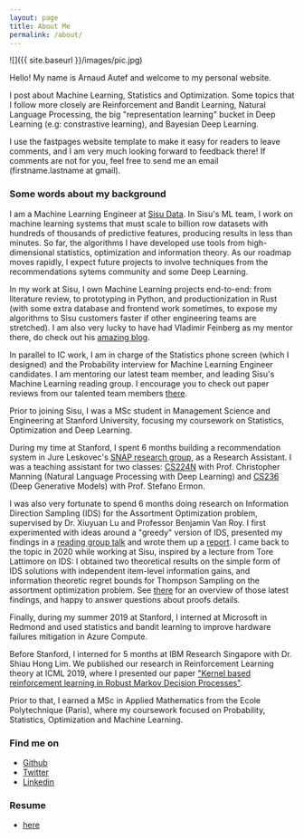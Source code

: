 ```yaml
---
layout: page
title: About Me
permalink: /about/
---
```


![]({{ site.baseurl }}/images/pic.jpg)

Hello! My name is Arnaud Autef and welcome to my personal website.

I post about Machine Learning, Statistics and Optimization. Some topics that I follow more closely are Reinforcement and Bandit Learning, Natural Language Processing, the big "representation learning" bucket in Deep Learning (e.g: constrastive learning), and Bayesian Deep Learning.

I use the fastpages website template to make it easy for readers to leave comments, and I am very much looking forward to feedback there! If comments are not for you, feel free to send me an email (firstname.lastname at gmail).


### Some words about my background


I am a Machine Learning Engineer at [Sisu Data](https://sisudata.com/). In Sisu's ML team, I work on machine learning systems that must scale to billion row datasets with hundreds of thousands of predictive features, producing results in less than minutes. So far, the algorithms I have developed use tools from high-dimensional statistics, optimization and information theory. As our roadmap moves rapidly, I expect future projects to involve techniques from the recommendations sytems community and some Deep Learning.

In my work at Sisu, I own Machine Learning projects end-to-end: from literature review, to prototyping in Python, and productionization in Rust (with some extra database and frontend work sometimes, to expose my algorithms to Sisu customers faster if other engineering teams are stretched). I am also very lucky to have had Vladimir Feinberg as my mentor there, do check out his [amazing blog](https://vladfeinberg.com/).


In parallel to IC work, I am in charge of the Statistics phone screen (which I designed) and the Probability interview for Machine Learning Engineer candidates. I am mentoring our latest team member, and leading Sisu's Machine Learning reading group. I encourage you to check out paper reviews from our talented team members [there](https://sisudata.com/blog/learning-unsupervised).


Prior to joining Sisu, I was a MSc student in Management Science and Engineering at Stanford University, focusing my coursework on Statistics, Optimization and Deep Learning.


During my time at Stanford, I spent 6 months building a recommendation system in Jure Leskovec's [SNAP research group](http://snap.stanford.edu/), as a Research Assistant. I was a teaching assistant for two classes: [CS224N](http://web.stanford.edu/class/cs224n/) with Prof. Christopher Manning (Natural Language Processing with Deep Learning) and [CS236](https://deepgenerativemodels.github.io/) (Deep Generative Models) with Prof. Stefano Ermon. 


I was also very fortunate to spend 6 months doing research on Information Direction Sampling (IDS) for the Assortment Optimization problem, supervised by Dr. Xiuyuan Lu and Professor Benjamin Van Roy. I first experimented with ideas around a "greedy" version of IDS, presented my findings in a [reading group talk](https://docs.google.com/presentation/d/1-JmTivVVgy-DbNXRVznDvFI_uoTUQ5aj/edit?usp=sharing&ouid=106255424794425072671&rtpof=true&sd=true) and wrote them up a [report](https://drive.google.com/file/d/1vBHfSFscriZ8RrlVahtOn0VtIOi8PahT/view?usp=sharing). I came back to the topic in 2020 while working at Sisu, inspired by a lecture from Tore Lattimore on IDS: I obtained two theoretical results on the simple form of IDS solutions with independent item-level information gains, and information theoretic regret bounds for Thompson Sampling on the assortment optimization problem. See [there](https://wise-turret-40a.notion.site/PRESENTATION-Information-Directed-Sampling-on-Combinatorial-Action-Sets-96ed3bf35c4e42e1b3b59e2bb41ec29f) for an overview of those latest findings, and happy to answer questions about proofs details.


Finally, during my summer 2019 at Stanford, I interned at Microsoft in Redmond and used statistics and bandit learning to improve hardware failures mitigation in Azure Compute.


Before Stanford, I interned for 5 months at IBM Research Singapore with Dr. Shiau Hong Lim. We published our research in Reinforcement Learning theory at ICML 2019, where I presented our paper ["Kernel based reinforcement learning in Robust Markov Decision Processes"](https://proceedings.mlr.press/v97/lim19a.html).


Prior to that, I earned a MSc in Applied Mathematics from the Ecole Polytechnique (Paris), where my coursework focused on Probability, Statistics, Optimization and Machine Learning.



### Find me on
- [Github](https://github.com/Arnaud15/)
- [Twitter](https://twitter.com/arnaud_autef)
- [Linkedin](https://www.linkedin.com/in/arnaud-autef-3aa5aa12b/)



### Resume
- [here](https://drive.google.com/file/d/1pBXivrsfNIUrMVMLKdrnKM32iKICCCUJ/view?usp=sharing)
